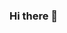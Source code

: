 ### Hi there 👋

<!--
**atlantstavropol/atlantstavropol** is a ✨ _special_ ✨ repository because its `README.md` (this file) appears on your GitHub profile.

Here are some ideas to get you started:
This is my first web-site
i try to do some, for people who worked with me
thanck to GitHub for site free hostinG)))))



 
